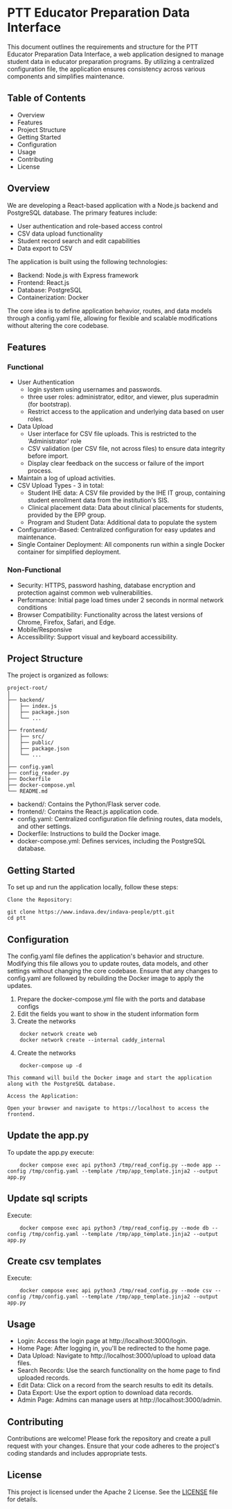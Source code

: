 # PTT Educator Preparation Data Interface

This document outlines the requirements and structure for the PTT Educator Preparation Data Interface,
a web application designed to manage student data in educator preparation programs. By utilizing a centralized
configuration file, the application ensures consistency across various components and simplifies maintenance.

## Table of Contents

- Overview
- Features
- Project Structure
- Getting Started
- Configuration
- Usage
- Contributing
- License

## Overview

We are developing a React-based application with a Node.js backend and PostgreSQL database. The primary features include:
- User authentication and role-based access control
- CSV data upload functionality
- Student record search and edit capabilities
- Data export to CSV

The application is built using the following technologies:

- Backend: Node.js with Express framework
- Frontend: React.js
- Database: PostgreSQL
- Containerization: Docker

The core idea is to define application behavior, routes, and data models through
a config.yaml file, allowing for flexible and scalable modifications without
altering the core codebase.

## Features

### Functional
- User Authentication
  - login system using usernames and passwords.
  - three user roles: administrator, editor, and viewer, plus superadmin (for bootstrap).
  - Restrict access to the application and underlying data based on user roles. 
- Data Upload
  - User interface for CSV file uploads. This is restricted to the ‘Administrator’ role
  - CSV validation (per CSV file, not across files) to ensure data integrity before import.
  - Display clear feedback on the success or failure of the import process.
- Maintain a log of upload activities.
- CSV Upload Types - 3 in total:
  - Student IHE data: A CSV file provided by the IHE IT group, containing student enrollment data from the institution's SIS.
  - Clinical placement data: Data about clinical placements for students, provided by the EPP group.
  - Program and Student Data: Additional data to populate the system
- Configuration-Based: Centralized configuration for easy updates and maintenance.
- Single Container Deployment: All components run within a single Docker container for simplified deployment.

### Non-Functional
- Security: HTTPS, password hashing, database encryption and protection against common web vulnerabilities.
- Performance: Initial page load times under 2 seconds in normal network conditions
- Browser Compatibility: Functionality across the latest versions of Chrome, Firefox, Safari, and Edge.
- Mobile/Responsive
- Accessibility: Support visual and keyboard accessibility.

## Project Structure

The project is organized as follows:

```
project-root/
│
├── backend/
│   ├── index.js
│   ├── package.json
│   └── ...
│
├── frontend/
│   ├── src/
│   ├── public/
│   ├── package.json
│   └── ...
│
├── config.yaml
├── config_reader.py
├── Dockerfile
├── docker-compose.yml
└── README.md
```

 - backend/: Contains the Python/Flask server code.
 - frontend/: Contains the React.js application code.
 - config.yaml: Centralized configuration file defining routes, data models, and other settings.
 - Dockerfile: Instructions to build the Docker image.
 - docker-compose.yml: Defines services, including the PostgreSQL database.

## Getting Started

To set up and run the application locally, follow these steps:

    Clone the Repository:

```
git clone https://www.indava.dev/indava-people/ptt.git
cd ptt
```

## Configuration

The config.yaml file defines the application's behavior and structure. Modifying 
this file allows you to update routes, data models, and other settings without 
changing the core codebase. Ensure that any changes to config.yaml are followed 
by rebuilding the Docker image to apply the updates.

1. Prepare the docker-compose.yml file with the ports and database configs
2. Edit the fields you want to show in the student information form
3. Create the networks

```
    docker network create web
    docker network create --internal caddy_internal
```

4. Create the networks

```
    docker-compose up -d
```

    This command will build the Docker image and start the application along with the PostgreSQL database.

    Access the Application:

    Open your browser and navigate to https://localhost to access the frontend.

## Update the app.py

To update the app.py execute:

```
    docker compose exec api python3 /tmp/read_config.py --mode app --config /tmp/config.yaml --template /tmp/app_template.jinja2 --output app.py
```

## Update sql scripts

Execute:

```
    docker compose exec api python3 /tmp/read_config.py --mode db --config /tmp/config.yaml --template /tmp/app_template.jinja2 --output app.py
```

## Create csv templates

Execute:

```
    docker compose exec api python3 /tmp/read_config.py --mode csv --config /tmp/config.yaml --template /tmp/app_template.jinja2 --output app.py
```

## Usage

   - Login: Access the login page at http://localhost:3000/login.
   - Home Page: After logging in, you'll be redirected to the home page.
   - Data Upload: Navigate to http://localhost:3000/upload to upload data files.
   - Search Records: Use the search functionality on the home page to find uploaded records.
   - Edit Data: Click on a record from the search results to edit its details.
   - Data Export: Use the export option to download data records.
   - Admin Page: Admins can manage users at http://localhost:3000/admin.

## Contributing

Contributions are welcome! Please fork the repository and create a pull request
with your changes. Ensure that your code adheres to the project's coding 
standards and includes appropriate tests.

## License

This project is licensed under the Apache 2 License. See the [LICENSE](https://www.apache.org/licenses/LICENSE-2.0) file for details.
